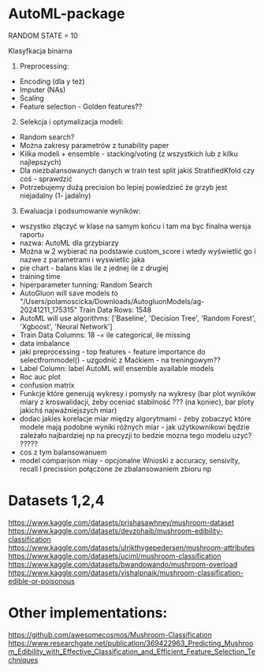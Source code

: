 # AutoML-package
RANDOM STATE = 10

Klasyfkacja binarna

1. Preprocessing:
- Encoding (dla y też)
- Imputer (NAs)
- Scaling
- Feature selection - Golden features??

2. Selekcja i optymalizacja modeli:
- Random search?
- Można zakresy parametrów z tunability paper
- Kilka modeli + ensemble - stacking/voting (z wszystkich lub z kilku najlepszych)
- Dla niezbalansowanych danych w train test split jakiś StratifiedKfold czy coś - sprawdzić
- Potrzebujemy dużą precision bo lepiej powiedzieć że grzyb jest niejadalny (1- jadalny)

3. Ewaluacja i podsumowanie wyników:
- wszystko złączyć w klase na samym końcu i tam ma byc finalna wersja raportu 
- nazwa: AutoML dla grzybiarzy 
- Można w 2 wybierać na podstawie custom_score i wtedy wyświetlić go i nazwe z parametrami i wyswietlic jaka
- pie chart - balans klas ile z jednej ile z drugiej
- training time
- hiperparameter tunning: Random Search 
- AutoGluon will save models to "/Users/polamoscicka/Downloads/AutogluonModels/ag-20241211_175315"
Train Data Rows:    1548
- AutoML will use algorithms: ['Baseline', 'Decision Tree', 'Random Forest', 'Xgboost', 'Neural Network']
- Train Data Columns: 18 -= ile categorical, ile missing
- data imbalance
- jaki preprocessing - top features - feature importance do selectfrommodel() - uzgodnić z Maćkiem - na treningowym??
- Label Column:       label 
AutoML will ensemble available models
- Roc auc plot
- confusion matrix
- Funkcje które generują wykresy i pomysły na wykresy (bar plot wyników miary z kroswalidacji, żeby oceniać stabilność ??? (na koniec), bar ploty jakichś najważniejszych miar)
- dodac jakies korelacje miar między algorytmami - żeby zobaczyć które modele mają podobne wyniki różnych miar - jak użytkownikowi będzie zależało najbardziej np na precyzji to bedzie mozna tego modelu użyć? ?????
- cos z tym balansowanuem
- model comparison miay - opcjonalne
Wnioski z accuracy, sensivity, recall I precission połączone ze zbalansowaniem zbioru np

# Datasets 1,2,4
https://www.kaggle.com/datasets/prishasawhney/mushroom-dataset
https://www.kaggle.com/datasets/devzohaib/mushroom-edibility-classification
https://www.kaggle.com/datasets/ulrikthygepedersen/mushroom-attributes
https://www.kaggle.com/datasets/uciml/mushroom-classification
https://www.kaggle.com/datasets/bwandowando/mushroom-overload
https://www.kaggle.com/datasets/vishalpnaik/mushroom-classification-edible-or-poisonous

# Other implementations:
https://github.com/awesomecosmos/Mushroom-Classification
https://www.researchgate.net/publication/369422963_Predicting_Mushroom_Edibility_with_Effective_Classification_and_Efficient_Feature_Selection_Techniques
